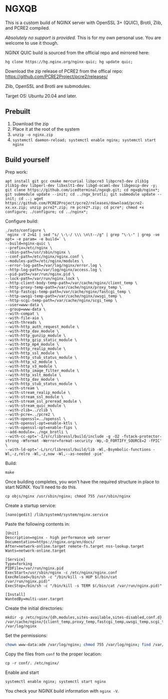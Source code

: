 # NGXQB

This is a custom build of NGINX server with OpenSSL 3+ (QUIC), Brotli, Zlib, and PCRE2 compiled.

*Absolutely no support is provided.* This is for my own personal use. You are welcome to use it though.

NGINX QUIC build is sourced from the official repo and mirrored here:
```
hg clone https://hg.nginx.org/nginx-quic; hg update quic;
```
Download the zip release of PCRE2 from the offical repo: https://github.com/PCRE2Project/pcre2/releases/

Zlib, OpenSSL and Brotli are submodules.

Target OS: Ubuntu 20.04 and later.

## Prebuilt
1. Download the zip
2. Place it at the root of the system
3. `unzip -o nginx.zip`
4. `systemctl daemon-reload; systemctl enable nginx; systemctl start nginx`

## Build yourself
Prep work:
```
apt install git gcc cmake mercurial libpcre3 libpcre3-dev zlib1g zlib1g-dev libperl-dev libxslt1-dev libgd-ocaml-dev libgeoip-dev -y;
git clone https://github.com/icedterminal/ngxqb.git; cd ngxqb/nginx*; git submodule update --init; cd ../ngx_brotli; git submodule update --init; cd ..; wget https://github.com/PCRE2Project/pcre2/releases/download/pcre2-xx.xx.zip; unzip pcre2*.zip; rm pcre2*.zip; cd pcre*; chmod +x configure; ./configure; cd ../nginx*;
```
Configure build:
```
./auto/configure \
`nginx -V 2>&1 | sed "s/ \-\-/ \\\ \n\t--/g" | grep "\-\-" | grep -ve opt= -e param= -e build=` \
--build=nginx-quic \
--prefix=/etc/nginx \
--sbin-path=/usr/sbin/nginx \
--conf-path=/etc/nginx/nginx.conf \
--modules-path=/etc/nginx/modules \
--error-log-path=/var/log/nginx/error.log \
--http-log-path=/var/log/nginx/access.log \
--pid-path=/var/run/nginx.pid \
--lock-path=/var/run/nginx.lock \
--http-client-body-temp-path=/var/cache/nginx/client_temp \
--http-proxy-temp-path=/var/cache/nginx/proxy_temp \
--http-fastcgi-temp-path=/var/cache/nginx/fastcgi_temp \
--http-uwsgi-temp-path=/var/cache/nginx/uwsgi_temp \
--http-scgi-temp-path=/var/cache/nginx/scgi_temp \
--user=www-data \
--group=www-data \
--with-compat \
--with-file-aio \
--with-threads \
--with-http_auth_request_module \
--with-http_dav_module \
--with-http_gunzip_module \
--with-http_gzip_static_module \
--with-http_mp4_module \
--with-http_realip_module \
--with-http_ssl_module \
--with-http_stub_status_module \
--with-http_v2_module \
--with-http_v3_module \
--with-http_image_filter_module \
--with-http_xslt_module \
--with-http_dav_module \
--with-http_stub_status_module \
--with-stream \
--with-stream_realip_module \
--with-stream_ssl_module \
--with-stream_ssl_preread_module \
--with-stream_quic_module \
--with-zlib=../zlib \
--with-pcre=../pcre2 \
--with-openssl=../openssl \
--with-openssl-opt=enable-ktls \
--with-openssl-opt=enable-fips \
--add-module=../ngx_brotli \
--with-cc-opt='-I/src/libressl/build/include -g -O2 -fstack-protector-strong -Wformat -Werror=format-security -Wp,-D_FORTIFY_SOURCE=2 -fPIC' \
--with-ld-opt='-L/src/libressl/build/lib -Wl,-Bsymbolic-functions -Wl,-z,relro -Wl,-z,now -Wl,--as-needed -pie'
```
Build:
```
make
```
Once building completes, you won't have the required structure in place to start NGINX. You'll need to do this.
```
cp objs/nginx /usr/sbin/nginx; chmod 755 /usr/sbin/nginx
```
Create a startup service:
```
[nano|gedit] /lib/systemd/system/nginx.service
```
Paste the following contents in:
```
[Unit]
Description=nginx - high performance web server
Documentation=https://nginx.org/en/docs/
After=network-online.target remote-fs.target nss-lookup.target
Wants=network-online.target

[Service]
Type=forking
PIDFile=/var/run/nginx.pid
ExecStart=/usr/sbin/nginx -c /etc/nginx/nginx.conf
ExecReload=/bin/sh -c "/bin/kill -s HUP $(/bin/cat /var/run/nginx.pid)"
ExecStop=/bin/sh -c "/bin/kill -s TERM $(/bin/cat /var/run/nginx.pid)"

[Install]
WantedBy=multi-user.target
```
Create the initial directories:
```
mkdir -p /etc/nginx/{dh,modules,sites-available,sites-disabled,conf.d} /var/cache/nginx/{client_temp,proxy_temp,fastcgi_temp,uwsgi_temp,scgi_temp} /var/log/nginx
```
Set the permissions:
```bash
chown www-data:adm /var/log/nginx; chmod 755 /var/log/nginx; find /var/cache/nginx -type d | xargs chown www-data:root; find /var/cache/nginx -type d | xargs chmod 755
```
Copy the files from `conf` to the proper location:
```
cp -r conf/. /etc/nginx/
```
Enable and start
```
systemctl enable nginx; systemctl start nginx
```

You check your NGINX build information with `nginx -V`.
